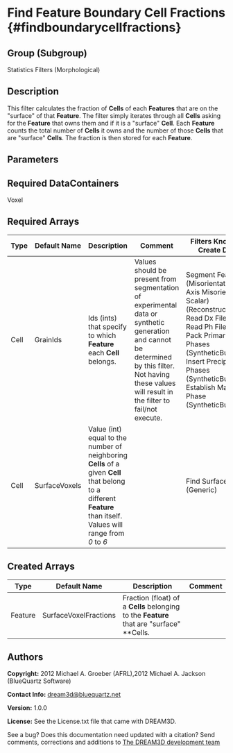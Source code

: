 Find Feature Boundary Cell Fractions {#findboundarycellfractions}
======

## Group (Subgroup) ##
Statistics Filters (Morphological)

## Description ##
This filter calculates the fraction of **Cells** of each **Features** that are on the "surface" of that **Feature**.  The filter simply iterates through all **Cells** asking for the **Feature** that owns them and if it is a "surface" **Cell**.  Each **Feature** counts the total number of **Cells** it owns and the number of those **Cells** that are "surface" **Cells**.  The fraction is then stored for each **Feature**.

## Parameters ##

## Required DataContainers ##
Voxel

## Required Arrays ##

| Type | Default Name | Description | Comment | Filters Known to Create Data |
|------|--------------|-------------|---------|-----|
| Cell | GrainIds | Ids (ints) that specify to which **Feature** each **Cell** belongs. | Values should be present from segmentation of experimental data or synthetic generation and cannot be determined by this filter. Not having these values will result in the filter to fail/not execute. | Segment Features (Misorientation, C-Axis Misorientation, Scalar) (Reconstruction), Read Dx File (IO), Read Ph File (IO), Pack Primary Phases (SyntheticBuilding), Insert Precipitate Phases (SyntheticBuilding), Establish Matrix Phase (SyntheticBuilding) |
| Cell | SurfaceVoxels | Value (int) equal to the number of neighboring **Cells** of a given **Cell** that belong to a different **Feature** than itself. Values will range from *0* to *6* |  | Find Surface Cells (Generic) |

## Created Arrays ##

| Type | Default Name | Description | Comment |
|------|--------------|-------------|---------|
| Feature | SurfaceVoxelFractions | Fraction (float) of a **Cells** belonging to the **Feature** that are "surface" **Cells. |  |

## Authors ##

**Copyright:** 2012 Michael A. Groeber (AFRL),2012 Michael A. Jackson (BlueQuartz Software)

**Contact Info:** dream3d@bluequartz.net

**Version:** 1.0.0

**License:**  See the License.txt file that came with DREAM3D.




See a bug? Does this documentation need updated with a citation? Send comments, corrections and additions to [The DREAM3D development team](mailto:dream3d@bluequartz.net?subject=Documentation%20Correction)

